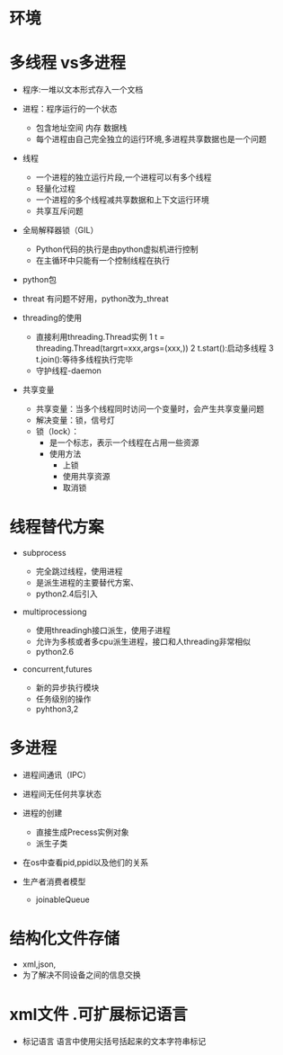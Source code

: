 # 环境
# 多线程 vs多进程
- 程序:一堆以文本形式存入一个文档
- 进程：程序运行的一个状态
  - 包含地址空间 内存 数据栈
  - 每个进程由自己完全独立的运行环境,多进程共享数据也是一个问题
- 线程
  - 一个进程的独立运行片段,一个进程可以有多个线程
  - 轻量化过程
  - 一个进程的多个线程减共享数据和上下文运行环境
  - 共享互斥问题
- 全局解释器锁（GIL）
  - Python代码的执行是由python虚拟机进行控制
  - 在主循环中只能有一个控制线程在执行
-  python包
  - threat 有问题不好用，python改为_threat
  
- threading的使用
  - 直接利用threading.Thread实例
   1 t = threading.Thread(targrt=xxx,args=(xxx,))
   2 t.start():启动多线程
   3 t.join():等待多线程执行完毕
   - 守护线程-daemon
 
 
 
 
 
- 共享变量
  - 共享变量：当多个线程同时访问一个变量时，会产生共享变量问题
  - 解决变量：锁，信号灯
  - 锁（lock）：
    - 是一个标志，表示一个线程在占用一些资源
    - 使用方法
      - 上锁
      - 使用共享资源
      - 取消锁
   
# 线程替代方案
- subprocess
  - 完全跳过线程，使用进程
  - 是派生进程的主要替代方案、
  - python2.4后引入
- multiprocessiong
  - 使用threadingh接口派生，使用子进程
  - 允许为多核或者多cpu派生进程，接口和人threading非常相似
  - python2.6
  
- concurrent,futures
  - 新的异步执行模块
  - 任务级别的操作
  - pyhthon3,2
# 多进程
- 进程间通讯（IPC）
- 进程间无任何共享状态
- 进程的创建
  - 直接生成Precess实例对象
  - 派生子类
  
- 在os中查看pid,ppid以及他们的关系
- 生产者消费者模型
  - joinableQueue
  
  
# 结构化文件存储
- xml,json,
- 为了解决不同设备之间的信息交换
# xml文件    .可扩展标记语言
- 标记语言 语言中使用尖括号括起来的文本字符串标记